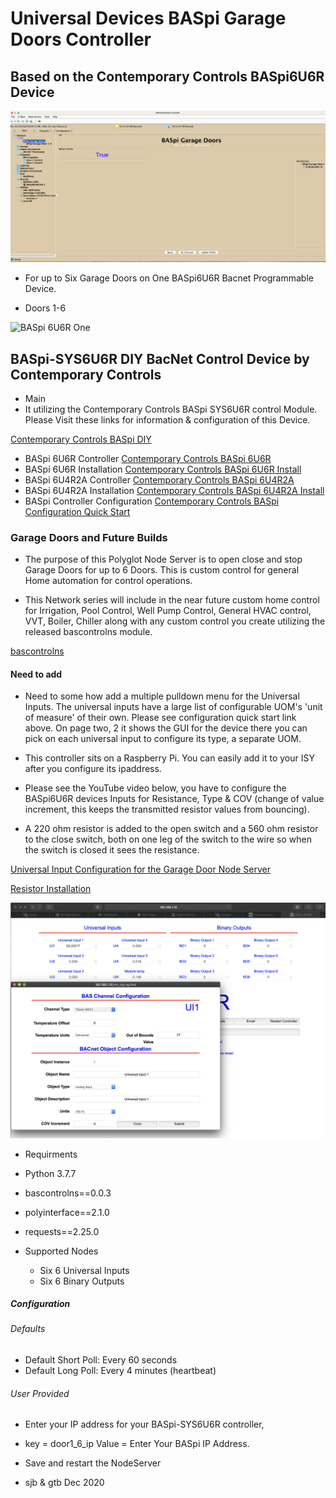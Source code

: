 # Universal Devices BASpi Garage Doors Controller

## Based on the Contemporary Controls BASpi6U6R Device

![BASpi 6U6R Network Poly](https://github.com/sjpbailey/udi-poly-baspi6u6r-garage-door-master/blob/71d20be7496f19246ab4da70eaf8fd1e00d26c0c/Images%2FController_garage_doors.png)

* For up to Six Garage Doors on One BASpi6U6R Bacnet Programmable Device.

* Doors 1-6

![BASpi 6U6R One](https://github.com/sjpbailey/udi-poly-baspi6u6r-garage-door-master/blob/71d20be7496f19246ab4da70eaf8fd1e00d26c0c/Images%2FClass_nodes_garage_door.png)

## BASpi-SYS6U6R DIY BacNet Control Device by Contemporary Controls

* Main
* It utilizing the Contemporary Controls BASpi SYS6U6R control Module.
Please Visit these links for information & configuration of this Device.

[Contemporary Controls BASpi DIY](https://www.ccontrols.com/basautomation/baspi.php)

* BASpi 6U6R Controller
[Contemporary Controls BASpi 6U6R](https://www.ccontrols.com/pdf/ds/BASPI-datasheet.pdf)
* BASpi 6U6R Installation
[Contemporary Controls BASpi 6U6R Install](https://www.ccontrols.com/pdf/BASpi-hardware-install-guide.pdf)
* BASpi 6U4R2A Controller
[Contemporary Controls BASpi 6U4R2A](https://www.ccontrols.com/pdf/ds/BASPI-AO2-datasheet.pdf)
* BASpi 6U4R2A Installation
[Contemporary Controls BASpi 6U4R2A Install](https://www.ccontrols.com/pdf/TD180600.pdf)
* BASpi Controller Configuration
[Contemporary Controls BASpi Configuration Quick Start](https://www.ccontrols.com/pdf/is/BASPI-QSGuide.pdf)

### Garage Doors and Future Builds

* The purpose of this Polyglot Node Server is to open close and stop Garage Doors for up to 6 Doors. This is custom control for general Home automation for control operations.

* This Network series will include in the near future custom home control for Irrigation, Pool Control, Well Pump Control, General HVAC control, VVT, Boiler, Chiller along with any custom control you create utilizing the released bascontrolns module.

[bascontrolns](https://pypi.org/project/bascontrolns/)

#### Need to add

* Need to some how add a multiple pulldown menu for the Universal Inputs. The universal inputs have a large list of configurable UOM's 'unit of measure' of their own.
Please see configuration quick start link above. On page two, 2 it shows the GUI for the device there you can pick on each universal input to configure its type, a separate UOM.
* This controller sits on a Raspberry Pi. You can easily add it to your ISY after you configure its ipaddress.

* Please see the YouTube video below, you have to configure the BASpi6U6R devices Inputs for Resistance, Type & COV (change of value increment, this keeps the transmitted resistor values from bouncing).
* A 220 ohm resistor is added to the open switch and a 560 ohm resistor to the close switch, both on one leg of the switch to the wire so when the switch is closed it sees the resistance.

[Universal Input Configuration for the Garage Door Node Server](https://youtu.be/I3tSfYk8ti8)

[Resistor Installation](https://youtu.be/5409LGvDWNY)

![Future Adds](https://github.com/sjpbailey/udi-poly-baspi6u6r-garage-door-master/blob/master/Images%2Fshot_3.png)

* Requirments
* Python 3.7.7
* bascontrolns==0.0.3
* polyinterface==2.1.0
* requests==2.25.0

* Supported Nodes
  * Six 6 Universal Inputs
  * Six 6 Binary Outputs
  
##### Configuration

###### Defaults

* Default Short Poll:  Every 60 seconds
* Default Long Poll: Every 4 minutes (heartbeat)

###### User Provided

* Enter your IP address for your BASpi-SYS6U6R controller,
* key = door1_6_ip Value = Enter Your BASpi IP Address.

* Save and restart the NodeServer
* sjb & gtb Dec 2020
